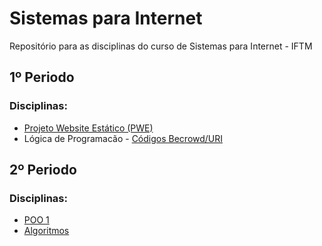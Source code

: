 # Sistemas para Internet
Repositório para as disciplinas do curso de Sistemas para Internet - IFTM

## 1º Periodo

### Disciplinas:
- [Projeto Website Estático (PWE)](arthurz7.github.io/website-estatico/)
- Lógica de Programacão - [Códigos Becrowd/URI]([arthurz7.github.io/website-estatico/](https://github.com/ArthurZ7/Java-Beecrowd))

## 2º Periodo

### Disciplinas:
- [POO 1]()
- [Algoritmos]()
  
